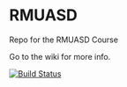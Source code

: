 # RMUASD
Repo for the RMUASD Course

Go to the wiki for more info.

[![Build Status](https://travis-ci.org/RMUASD-Team1-2017/RMUASD.svg?branch=master)](https://travis-ci.org/RMUASD-Team1-2017/RMUASD)
